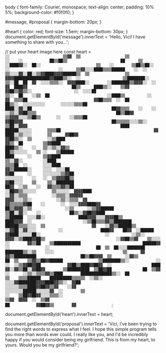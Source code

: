 <!DOCTYPE html>
<html>
<head>
  <link rel="stylesheet" type="text/css" href="styles.css">
</head>
<body>
  <div id="message"></div>
  <pre id="heart"></pre>
  <div id="proposal"></div>
  <script src="script.js"></script>
</body>
</html>
body {
  font-family: Courier, monospace;
  text-align: center;
  padding: 10% 5%;
  background-color: #f0f0f0;
}

#message, #proposal {
  margin-bottom: 20px;
}

#heart {
  color: red;
  font-size: 1.5em;
  margin-bottom: 30px;
}
document.getElementById('message').innerText = 'Hello, Vici! I have something to share with you...';

// put your heart image here
const heart = `                                                                                                                              
              ░░                        ▒▒▓▓  ▒▒                    ▒▒                                                        
                ░░    ░░            ██▒▒██▒▒                        ██      ▒▒        ░░████▓▓░░  ██░░                        
                  ▒▒    ░░        ▒▒██▒▒██░░  ░░                      ░░      ▒▒▓▓░░░░████▒▒▒▒██████    ░░  ░░                
              ▒▒░░░░▓▓░░██░░▒▒▓▓████▓▓▓▓██████▒▒  ▒▒                ▒▒    ▓▓▓▓████████████████▓▓████▒▒░░  ░░                  
                      ▒▒████████░░          ▒▒░░██  ██  ▓▓  ░░░░▒▒▒▒░░  ▓▓▓▓████░░        ░░████████▒▒▓▓▓▓░░  ░░              
                    ▓▓  ████▓▓                    ██▒▒      ████▒▒░░    ▒▒▓▓                    ▓▓██▒▒▓▓▒▒░░                  
                ░░  ░░░░██                          ▒▒░░  ██    ░░▒▒  ██                          ░░████▒▒          ░░        
              ▓▓  ▒▒▒▒██                              ▓▓██▒▒▒▒  ░░  ██                                ██▒▒░░  ░░░░░░░░░░      
          ░░░░░░▒▒▒▒██                                  ████░░▓▓░░██                                    ██▓▓▒▒▒▒    ░░    ░░  
        ░░▒▒░░▓▓██▒▒▒▒                                    ██▒▒██▓▓                                      ▒▒▓▓▓▓░░░░▒▒██▒▒      
      ░░    ░░▒▒▒▒██                                      ▓▓██▓▓▓▓                                        ██▒▒▒▒▒▒░░░░▒▒░░    
        ▒▒██░░▓▓▓▓                                          ████                                            ██████░░░░░░      
            ▒▒▒▒██                                          ▓▓                                              ████░░▒▒░░░░      
    ▒▒      ▓▓██▓▓                                                                                          ▓▓██▒▒░░  ▒▒      
        ░░▒▒████                                                                                              ▓▓▒▒  ██        
        ▒▒▓▓████                                                                                              ████▒▒░░    ░░  
    ▒▒░░▒▒░░▓▓▒▒                                                                                              ██▒▒░░░░░░    ▒▒
  ░░    ▒▒██████                                                                                              ████      ░░    
        ▒▒▓▓████                                                                                              ▒▒░░▓▓░░        
          ░░████                                                                                              ▒▒▒▒██  ░░      
        ░░░░████                                                                                              ▓▓▒▒██████░░    
    ░░░░  ░░░░██                                                                                              ▓▓██      ░░    
  ░░░░░░░░▒▒▓▓██                                                                                              ░░░░░░░░    ░░  
    ░░  ▒▒▓▓▓▓██▒▒                                                                                          ▓▓██░░░░    ▒▒    
      ▒▒░░████████                                                                                          ██▓▓  ░░▒▒    ░░  
      ▓▓▒▒▒▒▓▓▒▒██                                                                                        ░░██▓▓▒▒░░░░░░      
  ▒▒░░░░░░  ▓▓▓▓████                                                                                      ░░▓▓░░▒▒▒▒          
        ░░▒▒▒▒░░▓▓▓▓▓▓                                                                                  ▓▓▓▓░░░░▒▒░░          
          ░░▒▒░░▒▒▒▒  ▓▓                                                                              ▓▓▒▒▒▒▒▒▓▓██    ░░      
        ░░  ░░░░▓▓▓▓████▓▓                                                                          ██▒▒▓▓▓▓░░▒▒              
      ░░▒▒      ░░▒▒▓▓██████                                                                      ▒▒██░░▓▓░░    ░░            
              ██▒▒░░▓▓██▓▓████                                                                ▒▒██████  ░░░░▓▓░░              
              ████▓▓▓▓░░░░▓▓▓▓██▒▒                                                          ████▓▓▓▓  ░░                      
              ░░▒▒██▒▒▒▒▓▓▒▒████████                                                    ██████▒▒▒▒░░░░  ▒▒                    
                    ▓▓    ░░▓▓▒▒██████▒▒                                            ░░▓▓██░░▓▓░░░░          ░░                
                  ████▓▓    ██▓▓  ░░██████                                        ▓▓████░░░░░░██░░                            
    ░░          ░░▒▒░░      ▓▓▓▓░░▒▒████▓▓██▒▒                                ░░▓▓██▒▒▓▓    ▒▒░░░░                            
              ░░        ▓▓▒▒██    ▒▒████████████                            ██████▓▓  ░░                ░░                    
                            ██  ▒▒  ██░░░░████████                        ████████▒▒░░▒▒    ░░░░                              
                    ▒▒      ▓▓        ▓▓▒▒██████████                    ██▒▒██▓▓▓▓  ▒▒      ░░▓▓▒▒                            
                            ██  ▒▒    ▒▒▓▓▒▒██▓▓██████                ▒▒████████▒▒░░            ░░                            
                                        ░░  ░░▒▒▓▓██▓▓██            ▓▓██▒▒████▓▓██▓▓  ░░                  ████                
                                        ▓▓░░▓▓▒▒██░░▓▓██▓▓        ▒▒██████████  ▒▒██▓▓██              ██  ▒▒▓▓                
                                ░░      ░░▒▒░░▒▒▒▒▓▓▒▒████        ██████████████▒▒░░  ██                                      
                                            ▒▒    ▒▒▒▒██████    ██████████▒▒▒▒▒▒  ░░▒▒░░                                      
                                              ░░░░▓▓████████▓▓▓▓████▓▓▒▒░░  ▓▓██                                              
                                              ░░░░░░▒▒▒▒████▓▓██▓▓▒▒▓▓    ░░▓▓                                                
                                                ░░░░░░░░██████░░░░░░▓▓  ░░        ▒▒                                          
                                              ░░    ▒▒██▓▓██▓▓░░░░▒▒▒▒░░                                                      
                                                    ▒▒▓▓  ▓▓▓▓  ░░  ▒▒▓▓                                                      
                                        ██            ▓▓██▓▓▒▒        ▓▓                 `;

document.getElementById('heart').innerText = heart;

document.getElementById('proposal').innerText = 'Vici, I\'ve been trying to find the right words to express what I feel. I hope this simple program tells you more than words ever could. I really like you, and I\'d be incredibly happy if you would consider being my girlfriend. This is from my heart, to yours. Would you be my girlfriend?';
